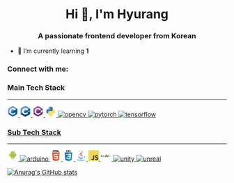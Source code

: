 <h1 align="center">Hi 👋, I'm Hyurang</h1>
<h3 align="center">A passionate frontend developer from Korean</h3>

- 🌱 I’m currently learning **1**

<h3 align="left">Connect with me:</h3>

<h3 align="left">Main Tech Stack</h3>

<hr>

<p align="leftr">
 
 <!--C-->
 <a href="https://www.cprogramming.com/" target="_blank" rel="noreferrer"> 
 <img src="https://raw.githubusercontent.com/devicons/devicon/master/icons/c/c-original.svg" alt="c" width="25" height="25"/> 
  
 </a> 
  
 <!--C++-->
 <a href="https://www.w3schools.com/cpp/" target="_blank" rel="noreferrer"> 
 <img src="https://raw.githubusercontent.com/devicons/devicon/master/icons/cplusplus/cplusplus-original.svg" alt="cplusplus"  width="25" height="25"/> 
  
 </a>
  
 <!--C#-->
 <a href="https://www.w3schools.com/cs/" target="_blank" rel="noreferrer"> 
 <img src="https://raw.githubusercontent.com/devicons/devicon/master/icons/csharp/csharp-original.svg" alt="csharp" width="25"  height="25"/> 
 
 </a>
 
 <!--Python-->
 <a href="https://www.python.org" target="_blank" rel="noreferrer"> 
 <img src="https://raw.githubusercontent.com/devicons/devicon/master/icons/python/python-original.svg" alt="python" width="25"  height="25"/> 
  
 </a>
 
 <!--OPEN CV-->
 <a href="https://opencv.org/" target="_blank" rel="noreferrer"> 
 <img src="https://www.vectorlogo.zone/logos/opencv/opencv-icon.svg" alt="opencv" width="25" height="25"/> 
  
 </a>
  
 <!--Pytorch-->
 <a href="https://pytorch.org/" target="_blank" rel="noreferrer"> 
 <img src="https://www.vectorlogo.zone/logos/pytorch/pytorch-icon.svg" alt="pytorch" width="25" height=25"/> 
  
 </a>
  
 <!--tensorflow-->
 <a href="https://www.tensorflow.org" target="_blank" rel="noreferrer"> 
 <img src="https://www.vectorlogo.zone/logos/tensorflow/tensorflow-icon.svg" alt="tensorflow" width="25" height="25"/> 
  
 </p>

 <h3 align="left">Sub Tech Stack</h3>
 <hr>

 <p align="left">
                 
 <!--android-->
 <img src="https://raw.githubusercontent.com/devicons/devicon/master/icons/android/android-original-wordmark.svg"               alt="android" width="25" height="25"/> 
  
 </a>
  
 <!--arduino-->
 <a href="https://www.arduino.cc/" target="_blank" rel="noreferrer"> 
 <img src="https://cdn.worldvectorlogo.com/logos/arduino-1.svg" alt="arduino" width="25" height="25"/> 
  
 </a>

 <!--HTML-->
 <a href="https://www.w3.org/html/" target="_blank" rel="noreferrer"> 
 <img src="https://raw.githubusercontent.com/devicons/devicon/master/icons/html5/html5-original-wordmark.svg" alt="html5"       width="25" height="25"/> 

 </a>

 <!--CSS3-->
 <a href="https://www.w3schools.com/css/" target="_blank" rel="noreferrer"> 
 <img src="https://raw.githubusercontent.com/devicons/devicon/master/icons/css3/css3-original-wordmark.svg" alt="css3"           width="25" height="25"/> 
  
 </a>
  
 <!--JAVA-->
 <a href="https://www.java.com" target="_blank" rel="noreferrer"> 
 <img src="https://raw.githubusercontent.com/devicons/devicon/master/icons/java/java-original.svg" alt="java" width="25"         height="25"/> 
  
 </a>
  
 <!--JAVASCRIPT-->
 <a href="https://developer.mozilla.org/en-US/docs/Web/JavaScript" target="_blank" rel="noreferrer"> 
 <img src="https://raw.githubusercontent.com/devicons/devicon/master/icons/javascript/javascript-original.svg"                   alt="javascript" width="25" height="25"/> 
  
 </a>
  
 <!--NODE JS-->
 <a href="https://nodejs.org" target="_blank" rel="noreferrer"> 
 <img src="https://raw.githubusercontent.com/devicons/devicon/master/icons/nodejs/nodejs-original-wordmark.svg" alt="nodejs"     width="25" height="25"/> 
  
 </a>
  
 <!--unity-->
 <a href="https://unity.com/" target="_blank" rel="noreferrer"> 
 <img src="https://www.vectorlogo.zone/logos/unity3d/unity3d-icon.svg" alt="unity" width="25" height="25"/> 
  
 </a>
  
 <!--unrealengine-->
 <a href="https://unrealengine.com/" target="_blank" rel="noreferrer"> 
 <img src="https://raw.githubusercontent.com/kenangundogan/fontisto/036b7eca71aab1bef8e6a0518f7329f13ed62f6b/icons/svg/brand/unreal-engine.svg" alt="unreal" width="25" height="25"/> 

</p>

<p align="leftr">
                
 ![Anurag's GitHub stats](https://github-readme-stats.vercel.app/api?username=Hyurang&show_icons=true&theme=buefy)
                
</p>
